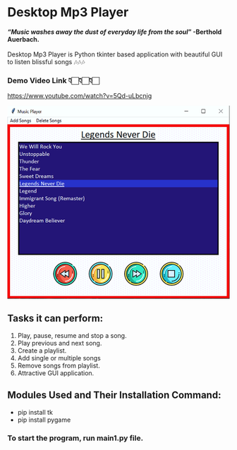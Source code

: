 # Desktop Mp3 Player
**_“Music washes away the dust of everyday life from the soul_” -Berthold Auerbach.**
\
\
Desktop Mp3 Player is Python tkinter based application with beautiful GUI to listen blissful songs 🎶🎶🎶


### Demo Video Link 👇🏻👇🏻👇🏻
https://www.youtube.com/watch?v=5Qd-uLbcnjg

![alt text](https://github.com/Arpita-8850/Python_Mp3_Player/blob/master/Picture.png?raw=true)

## Tasks it can perform:  
1. Play, pause, resume and stop a song.
2. Play previous and next song.
3. Create a playlist.
4. Add single or multiple songs 
5. Remove songs from playlist.
6. Attractive GUI application.


## Modules Used and Their Installation Command:
- pip install tk
- pip install pygame

### To start the program, run main1.py file.

